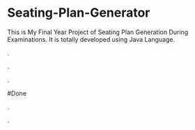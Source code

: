 # Seating-Plan-Generator

This is My Final Year Project of Seating Plan Generation During Examinations. It is totally developed using Java Language.











.













.












































































































































































































.





















































#Done










































































































.




































































































































































































































































































































































































































































































.







































